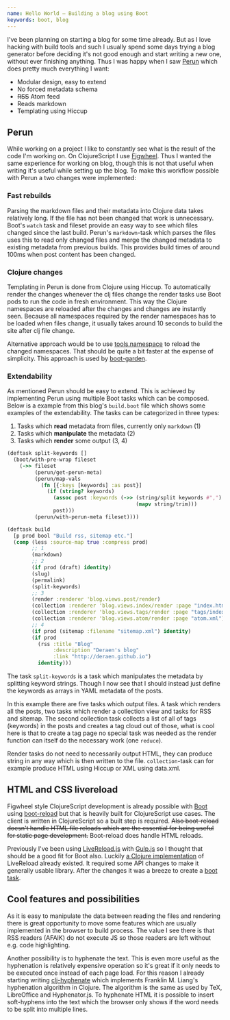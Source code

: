 ```yaml
---
name: Hello World – Building a blog using Boot
keywords: boot, blog
---
```


I've been planning on starting a blog for some time already. But as I love
hacking with build tools and such I usually spend some days trying a blog
generator before deciding it's not good enough and start writing a new
one, without ever finishing anything. Thus I was happy when I saw
[Perun][perun] which does pretty much everything I want:

- Modular design, easy to extend
- No forced metadata schema
- ~~RSS~~ Atom feed
- Reads markdown
- Templating using Hiccup

## Perun

While working on a project I like to constantly see what is the result of
the code I'm working on. On ClojureScript I use [Figwheel][figwheel]. Thus
I wanted the same experience for working on blog, though this is not that
useful when writing it's useful while setting up the blog. To make this
workflow possible with Perun a two changes were implemented:

### Fast rebuilds

Parsing the markdown files and their metadata into Clojure data takes
relatively long. If the file has not been changed that work is
unnecessary. Boot's `watch` task and fileset provide an easy way to see
which files changed since the last build. Perun's `markdown`-task which
parses the files uses this to read only changed files and merge
the changed metadata to existing metadata from previous builds. This
provides build times of around 100ms when post content has been changed.

### Clojure changes

Templating in Perun is done from Clojure using Hiccup. To automatically
render the changes whenever the clj files change the render tasks use Boot
pods to run the code in fresh environment. This way the Clojure namespaces
are reloaded after the changes and changes are instantly seen. Because all
namespaces required by the render namespaces has to be loaded when files
change, it usually takes around 10 seconds to build the site after clj
file change.

Alternative approach would be to use [tools.namespace][tools.namespace] to
reload the changed namespaces. That should be quite a bit faster at the
expense of simplicity. This approach is used by
[boot-garden][boot-garden].

### Extendability

As mentioned Perun should be easy to extend. This is achieved by
implementing Perun using multiple Boot tasks which can be composed. Below
is a example from this blog's `build.boot` file which shows some examples
of the extendability. The tasks can be categorized in three types:

1. Tasks which **read** metadata from files, currently only `markdown` (1)
2. Tasks which **manipulate** the metadata (2)
3. Tasks which **render** some output (3, 4)

```clj
(deftask split-keywords []
  (boot/with-pre-wrap fileset
    (->> fileset
         (perun/get-perun-meta)
         (perun/map-vals
           (fn [{:keys [keywords] :as post}]
             (if (string? keywords)
               (assoc post :keywords (->> (string/split keywords #",")
                                          (mapv string/trim)))
               post)))
         (perun/with-perun-meta fileset))))

(deftask build
  [p prod bool "Build rss, sitemap etc."]
  (comp (less :source-map true :compress prod)
        ;; 1
        (markdown)
        ;; 2
        (if prod (draft) identity)
        (slug)
        (permalink)
        (split-keywords)
        ;; 3
        (render :renderer 'blog.views.post/render)
        (collection :renderer 'blog.views.index/render :page "index.html")
        (collection :renderer 'blog.views.tags/render :page "tags/index.html")
        (collection :renderer 'blog.views.atom/render :page "atom.xml")
        ;; 4
        (if prod (sitemap :filename "sitemap.xml") identity)
        (if prod
          (rss :title "Blog"
               :description "Deraen's blog"
               :link "http://deraen.github.io")
          identity)))
```

The task `split-keywords` is a task which manipulates the metadata by
splitting keyword strings. Though I now see that I should instead just
define the keywords as arrays in YAML metadata of the posts.

In this example there are five tasks which output files. A task which
renders all the posts, two tasks which render a collection view and
tasks for RSS and sitemap. The second collection task collects a list of
all of tags (keywords) in the posts and creates a tag cloud out of those,
what is cool here is that to create a tag page no special task was needed
as the render function can itself do the necessary work (one `reduce`).

Render tasks do not need to necessarily output HTML, they
can produce string in any way which is then written to the file.
`collection`-task can for example produce HTML using Hiccup or XML using
data.xml.

## HTML and CSS livereload

Figwheel style ClojureScript development is already possible with
[Boot][boot-clj] using [boot-reload][boot-reload] but that is heavily
built for ClojureScript use cases. The client is written in ClojureScript
so a built step is required. ~~Also boot-reload doesn't handle HTML file
reloads which are the essential for being useful for static page
development.~~ Boot-reload does handle HTML reloads.

Previously I've been using [LiveReload.js][livereload.js] with
[Gulp.js][gulp] so I thought that should
be a good fit for Boot also. Luckily [a Clojure implementation][clj-livereload]
of LiveReload already existed. It required some API changes to make it
generally usable library. After the changes it was a breeze to create a [boot
task][boot-livereload].

## Cool features and possibilities

As it is easy to manipulate the data between reading the files and
rendering there is great opportunity to move some features which are
usually implemented in the browser to build process. The value I see there
is that RSS readers (AFAIK) do not execute JS so those readers are left
without e.g. code highlighting.

Another possibility is to hyphenate the text. This is even more useful as
the hyphenation is relatively expensive operation so it's great if it only
needs to be executed once instead of each page load. For this reason
I already starting writing [clj-hyphenate][clj-hyphenate] which implements
Franklin M. Liang's hyphenation algorithm in Clojure. The algorithm is the
same as used by TeX, LibreOffice and Hyphenator.js. To hyphenate HTML it
is possible to insert soft-hyphens into the text which the browser only
shows if the word needs to be split into multiple lines.

[boot-clj]: http://boot-clj.com
[perun]: https://github.com/hashobject/perun
[livereload]: http://livereload.com/
[figwheel]: https://github.com/bhauman/lein-figwheel
[clj-livereload]: https://github.com/bhurlow/clj-livereload
[gulp]: http://gulpjs.com/
[livereload.js]: http://livereload.com
[boot-livereload]: https://github.com/Deraen/boot-livereload
[boot-reload]: https://github.com/adzerk-oss/boot-reload
[boot-garden]: https://github.com/martinklepsch/boot-garden
[tools.namespace]: https://github.com/clojure/tools.namespace
[clj-hyphenate]: https://github.com/Deraen/clj-hyphenate
